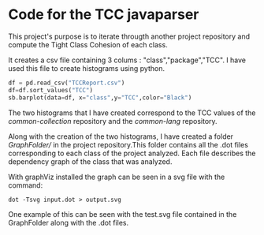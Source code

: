 # Code for the TCC javaparser

This project's purpose is to iterate througth another project repository and compute the Tight Class Cohesion of each class.

It creates a csv file containing 3 colums : "class","package","TCC". I have used this file to create histograms using python. 
```python
df = pd.read_csv("TCCReport.csv")
df=df.sort_values("TCC")
sb.barplot(data=df, x="class",y="TCC",color="Black")
```

The two histograms that I have created correspond to the TCC values of the *common-collection* repository and the *common-lang* repository.

Along with the creation of the two histograms, I have created a folder *GraphFolder/* in the project repository.This folder contains all the .dot files corresponding to each class of the project analyzed. Each file describes the dependency graph of the class that was analyzed.

With graphViz installed the graph can be seen in a svg file with the command:

```Batchfile
dot -Tsvg input.dot > output.svg
```

One example of this can be seen with the test.svg file contained in the GraphFolder along with the .dot files.
